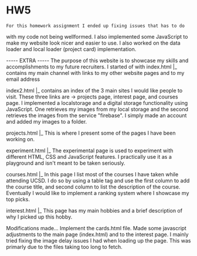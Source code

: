 # HW5
    For this homework assignment I ended up fixing issues that has to do
with my code not being wellformed. I also implemented some JavaScript
to make my website look nicer and easier to use. I also worked on the
data loader and local loader (project card) implementation. 




 ----- EXTRA -----
The purpose of this website is to showcase my skills and accomplishments to my future recruiters.
I started of with 
index.html
|_ contains my main channel with links to my other website pages and to my email address

index2.html
|_ contains an index of the 3 main sites I would like people to visit. These three links are -> projects page, interest page, and courses page. I implemented a localstorage and a digital storage
functionality using JavaScript. One retrieves my images from my local storage and the second retrieves the images from the service "firebase". I simply made an account and added my images to a folder.

projects.html
|_ This is where I present some of the pages I have been working on.

experiment.html
|_ The experimental page is used to experiment with different HTML, CSS and JavaScript features.
I practically use it as a playground and isn't meant to be taken seriously.

courses.html
|_ In this page I list most of the courses I have taken while attending UCSD. I do so by using a table tag and use the first column to add the course title, and second column to list the description of the course. Eventually I would like to implement a ranking system where I showcase my top picks.

interest.html
|_ This page has my main hobbies and a brief description of why I picked up this hobby.




Modifications made...
Implement the cards.html file.
Made some javascript adjustments to the main page (index.html) and to the interest page. I mainly tried fixing the image delay issues I had when loading up the page. This was primarly due to the files taking too long to fetch.

